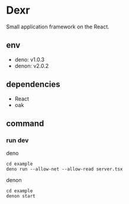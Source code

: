 # Dexr
Small application framework on the React.

## env
* deno: v1.0.3 
* denon: v2.0.2

## dependencies
* React
* oak

## command
### run dev
deno
```
cd example
deno run --allow-net --allow-read server.tsx
```

denon
```
cd example
denon start
```
